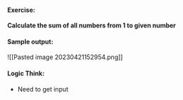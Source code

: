 #### Exercise:
**Calculate the sum of all numbers from 1 to given number**

#### Sample output:

![[Pasted image 20230421152954.png]]

#### Logic Think:
* Need to get input 
